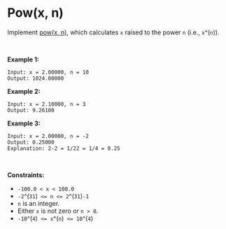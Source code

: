 # Pow(x, n)


Implement [pow(x, n)](http://www.cplusplus.com/reference/valarray/pow/),
which calculates `x` raised to the power `n` (i.e., `x`^(`n`)).

 

**Example 1:**

    Input: x = 2.00000, n = 10
    Output: 1024.00000
        

**Example 2:**

    Input: x = 2.10000, n = 3
    Output: 9.26100
        

**Example 3:**

    Input: x = 2.00000, n = -2
    Output: 0.25000
    Explanation: 2-2 = 1/22 = 1/4 = 0.25
        

 

**Constraints:**

- `-100.0 < x < 100.0`
- `-2`^(`31`)` <= n <= 2`^(`31`)`-1`
- `n` is an integer.
- Either `x` is not zero or `n > 0`.
- `-10`^(`4`)` <= x`^(`n`)` <= 10`^(`4`)
